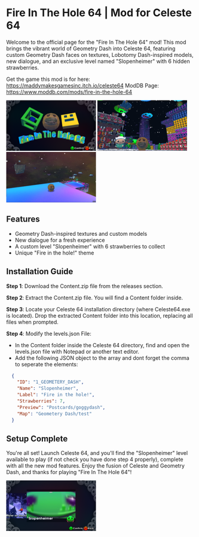 # Fire In The Hole 64 | Mod for Celeste 64
Welcome to the official page for the "Fire In The Hole 64" mod! This mod brings the vibrant world of Geometry Dash into Celeste 64, featuring custom Geometry Dash faces on textures, Lobotomy Dash-inspired models, new dialogue, and an exclusive level named "Slopenheimer" with 6 hidden strawberries.

Get the game this mod is for here: https://maddymakesgamesinc.itch.io/celeste64
ModDB Page: https://www.moddb.com/mods/fire-in-the-hole-64

<p float="left">
  <img src="logo.png" alt="Logo Image" width="240"/>
  <img src="city.png" alt="City Image" width="240"/>
  <img src="labotomy.png" alt="Labotomy Image" width="240"/>
</p>

## Features
- Geometry Dash-inspired textures and custom models
- New dialogue for a fresh experience
- A custom level "Slopenheimer" with 6 strawberries to collect
- Unique "Fire in the hole!" theme

## Installation Guide
__Step 1__: Download the Content.zip file from the releases section.

__Step 2__: Extract the Content.zip file. You will find a Content folder inside.

__Step 3__: Locate your Celeste 64 installation directory (where Celeste64.exe is located). Drop the extracted Content folder into this location, replacing all files when prompted.

__Step 4__: Modify the levels.json File:

- In the Content folder inside the Celeste 64 directory, find and open the levels.json file with Notepad or another text editor.
- Add the following JSON object to the array and dont forget the comma to seperate the elements:
```json
  {
    "ID": "1_GEOMETERY_DASH",
    "Name": "Slopenheimer",
    "Label": "Fire in the hole!",
    "Strawberries": 7,
    "Preview": "Postcards/goggydash",
    "Map": "Geometery Dash/test"
  }
```

## Setup Complete

You're all set! Launch Celeste 64, and you'll find the "Slopenheimer" level available to play (if not check you have done step 4 properly), complete with all the new mod features. Enjoy the fusion of Celeste and Geometry Dash, and thanks for playing "Fire In The Hole 64"!

<p float="left">
  <img src="level.png" alt="Logo Image" width="240"/>
</p>
